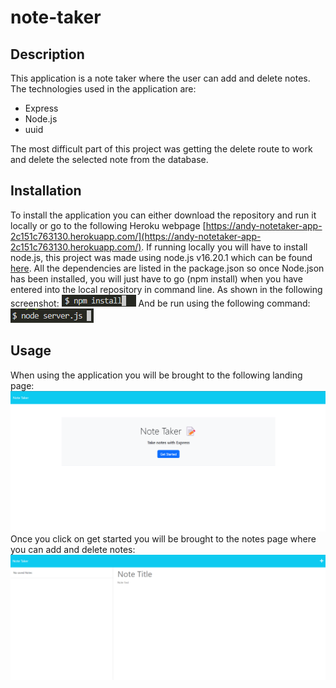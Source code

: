 # note-taker

## Description

This application is a note taker where the user can add and delete notes.
The technologies used in the application are:

- Express
- Node.js
- uuid

The most difficult part of this project was getting the delete route to work and delete the selected note from the database.

## Installation

To install the application you can either download the repository and run it locally or go to the following Heroku webpage [https://andy-notetaker-app-2c151c763130.herokuapp.com/](https://andy-notetaker-app-2c151c763130.herokuapp.com/).
If running locally you will have to install node.js, this project was made using node.js v16.20.1 which can be found [here](https://nodejs.org/en/blog/release/v16.20.1).
All the dependencies are listed in the package.json so once Node.json has been installed, you will just have to go (npm install) when you have entered into the local repository in command line.
As shown in the following screenshot:
![npm install command](/public/assets/images/command.png)
And be run using the following command:
![node server.js command](/public/assets/images/command2.png)

## Usage

When using the application you will be brought to the following landing page:
![Landing Page](/public/assets/images/landingpage.png)
Once you click on get started you will be brought to the notes page where you can add and delete notes:
![Notes page](/public/assets/images/notespage.png)
